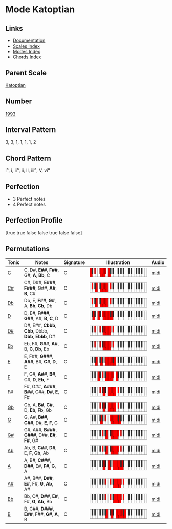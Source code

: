# Mode Katoptian

## Links

- [Documentation](index.md)
- [Scales Index](Scales.md)
- [Modes Index](Modes.md)
- [Chords Index](Chords.md)

## Parent Scale

[Katoptian](ScaleKatoptian.md)

## Number

[1993](https://ianring.com/musictheory/scales/1993)

## Interval Pattern

3, 3, 1, 1, 1, 1, 2

## Chord Pattern

i⁰, i, ii⁰, ii, II, iii⁰, V, vi⁰

## Perfection

- 3 Perfect notes
- 4 Perfect notes

## Perfection Profile

[true true false false true false false]

## Permutations

| Tonic | Notes | Signature | Illustration | Audio |
|-------|-------|-----------|--------------|-------|
| [C](ModeCNaturalKatoptian.md) | C, D#, **E##**, **F##**, G#, **A**, **Bb**, C | C | ![CNaturalKatoptian](ModeCNaturalKatoptian.png) | [midi](https://github.com/edipermadi/music/blob/main/docs/ModeCNaturalKatoptian.mid?raw=true) |
| [C#](ModeCSharpKatoptian.md) | C#, D##, **E###**, **F###**, G##, **A#**, **B**, C# | C | ![CSharpKatoptian](ModeCSharpKatoptian.png) | [midi](https://github.com/edipermadi/music/blob/main/docs/ModeCSharpKatoptian.mid?raw=true) |
| [Db](ModeDFlatKatoptian.md) | Db, E, **F##**, **G#**, A, **Bb**, **Cb**, Db | C | ![DFlatKatoptian](ModeDFlatKatoptian.png) | [midi](https://github.com/edipermadi/music/blob/main/docs/ModeDFlatKatoptian.mid?raw=true) |
| [D](ModeDNaturalKatoptian.md) | D, E#, **F###**, **G##**, A#, **B**, **C**, D | C | ![DNaturalKatoptian](ModeDNaturalKatoptian.png) | [midi](https://github.com/edipermadi/music/blob/main/docs/ModeDNaturalKatoptian.mid?raw=true) |
| [D#](ModeDSharpKatoptian.md) | D#, E##, **Cbbb**, **Cbb**, Dbbb, **Dbb**, **Ebbb**, D# | C | ![DSharpKatoptian](ModeDSharpKatoptian.png) | [midi](https://github.com/edipermadi/music/blob/main/docs/ModeDSharpKatoptian.mid?raw=true) |
| [Eb](ModeEFlatKatoptian.md) | Eb, F#, **G##**, **A#**, B, **C**, **Db**, Eb | C | ![EFlatKatoptian](ModeEFlatKatoptian.png) | [midi](https://github.com/edipermadi/music/blob/main/docs/ModeEFlatKatoptian.mid?raw=true) |
| [E](ModeENaturalKatoptian.md) | E, F##, **G###**, **A##**, B#, **C#**, **D**, E | C | ![ENaturalKatoptian](ModeENaturalKatoptian.png) | [midi](https://github.com/edipermadi/music/blob/main/docs/ModeENaturalKatoptian.mid?raw=true) |
| [F](ModeFNaturalKatoptian.md) | F, G#, **A##**, **B#**, C#, **D**, **Eb**, F | C | ![FNaturalKatoptian](ModeFNaturalKatoptian.png) | [midi](https://github.com/edipermadi/music/blob/main/docs/ModeFNaturalKatoptian.mid?raw=true) |
| [F#](ModeFSharpKatoptian.md) | F#, G##, **A###**, **B##**, C##, **D#**, **E**, F# | C | ![FSharpKatoptian](ModeFSharpKatoptian.png) | [midi](https://github.com/edipermadi/music/blob/main/docs/ModeFSharpKatoptian.mid?raw=true) |
| [Gb](ModeGFlatKatoptian.md) | Gb, A, **B#**, **C#**, D, **Eb**, **Fb**, Gb | C | ![GFlatKatoptian](ModeGFlatKatoptian.png) | [midi](https://github.com/edipermadi/music/blob/main/docs/ModeGFlatKatoptian.mid?raw=true) |
| [G](ModeGNaturalKatoptian.md) | G, A#, **B##**, **C##**, D#, **E**, **F**, G | C | ![GNaturalKatoptian](ModeGNaturalKatoptian.png) | [midi](https://github.com/edipermadi/music/blob/main/docs/ModeGNaturalKatoptian.mid?raw=true) |
| [G#](ModeGSharpKatoptian.md) | G#, A##, **B###**, **C###**, D##, **E#**, **F#**, G# | C | ![GSharpKatoptian](ModeGSharpKatoptian.png) | [midi](https://github.com/edipermadi/music/blob/main/docs/ModeGSharpKatoptian.mid?raw=true) |
| [Ab](ModeAFlatKatoptian.md) | Ab, B, **C##**, **D#**, E, **F**, **Gb**, Ab | C | ![AFlatKatoptian](ModeAFlatKatoptian.png) | [midi](https://github.com/edipermadi/music/blob/main/docs/ModeAFlatKatoptian.mid?raw=true) |
| [A](ModeANaturalKatoptian.md) | A, B#, **C###**, **D##**, E#, **F#**, **G**, A | C | ![ANaturalKatoptian](ModeANaturalKatoptian.png) | [midi](https://github.com/edipermadi/music/blob/main/docs/ModeANaturalKatoptian.mid?raw=true) |
| [A#](ModeASharpKatoptian.md) | A#, B##, **D##**, **E#**, F#, **G**, **Ab**, A# | C | ![ASharpKatoptian](ModeASharpKatoptian.png) | [midi](https://github.com/edipermadi/music/blob/main/docs/ModeASharpKatoptian.mid?raw=true) |
| [Bb](ModeBFlatKatoptian.md) | Bb, C#, **D##**, **E#**, F#, **G**, **Ab**, Bb | C | ![BFlatKatoptian](ModeBFlatKatoptian.png) | [midi](https://github.com/edipermadi/music/blob/main/docs/ModeBFlatKatoptian.mid?raw=true) |
| [B](ModeBNaturalKatoptian.md) | B, C##, **D###**, **E##**, F##, **G#**, **A**, B | C | ![BNaturalKatoptian](ModeBNaturalKatoptian.png) | [midi](https://github.com/edipermadi/music/blob/main/docs/ModeBNaturalKatoptian.mid?raw=true) |
